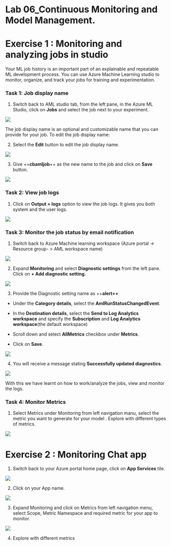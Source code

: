 # **Lab 06_Continuous Monitoring and Model Management.**

# **Exercise 1 : Monitoring and analyzing jobs in studio**

Your ML job history is an important part of an explainable and
repeatable ML development process. You can use Azure Machine Learning
studio to monitor, organize, and track your jobs for training and
experimentation.

### **Task 1: Job display name**

1.  Switch back to AML studio tab, from the left pane, in the Azure ML
    Studio, click on **Jobs** and select the job next to your
    experiment.

![](./media/image221.png)

The job display name is an optional and customizable name that you can
provide for your job. To edit the job display name:

2.  Select the **Edit** button to edit the job display name.

![](./media/image222.png)

3.  Give ++**cbamljob**++ as the new name to the job and click on
    **Save** button.

![](./media/image223.png)

### **Task 2: View job logs**

1.  Click on **Output + logs** option to view the job logs. It gives you
    both system and the user logs.

![](./media/image224.png)

### **Task 3: Monitor the job status by email notification**

1.  Switch back to Azure Machine learning workspace (Azure portal ->
    Resource group- > AML workspace name)

![](./media/image225.png)

2.  Expand **Monitoring** and select **Diagnostic settings** from the
    left pane. Click on **+ Add diagnostic setting.**

![](./media/image226.png)

3.  Provide the Diagnostic setting name as ++**alert++**

- Under the **Category details**, select
  the **AmlRunStatusChangedEvent**.

- In the **Destination details**, select the **Send to Log Analytics
  workspace** and specify the **Subscription** and **Log Analytics
  workspace**(the default workspace)

- Scroll down and select **AllMetrics** checkbox under **Metrics**.

- Click on **Save**.

![](./media/image227.png)

4.  You will receive a message stating **Successfully updated
    diagnostics**.

![](./media/image228.png)

With this we have learnt on how to work/analyze the jobs, view and
monitor the logs.

### **Task 4: Monitor Metrics**

1.  Select Metrics under Monitoring from left navigation manu, select
    the metric you want to generate for your model . Explore with
    different types of metrics.

![](./media/image229.png)

# **Exercise 2 : Monitoring Chat app**

1.  Switch back to your Azure portal home page, click on **App
    Services** tile.

![](./media/image230.png)

2.  Click on your App name.

![](./media/image231.png)

3.  Expand Monitoring and click on Metrics from left navigation menu,
    select Scope, Metric Namespace and required metric for your app to
    monitor.

![](./media/image232.png)

4.  Explore with different metrics
